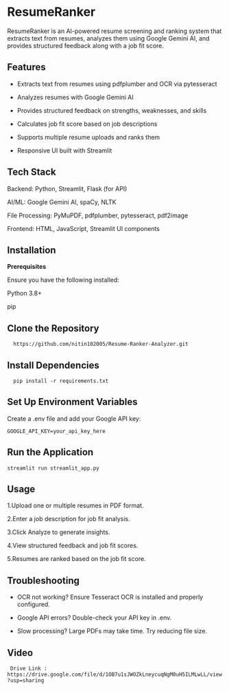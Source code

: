
# ResumeRanker

ResumeRanker is an AI-powered resume screening and ranking system that extracts text from resumes, analyzes them using Google Gemini AI, and provides structured feedback along with a job fit score.

## Features

 - Extracts text from resumes using pdfplumber and OCR via        pytesseract

 - Analyzes resumes with Google Gemini AI

 - Provides structured feedback on strengths, weaknesses, and skills

 - Calculates job fit score based on job descriptions

 - Supports multiple resume uploads and ranks them

 - Responsive UI built with Streamlit


## Tech Stack

Backend: Python, Streamlit, Flask (for API)

AI/ML: Google Gemini AI, spaCy, NLTK

File Processing: PyMuPDF, pdfplumber, pytesseract, pdf2image

Frontend: HTML, JavaScript, Streamlit UI components


## Installation

**Prerequisites**

Ensure you have the following installed:

Python 3.8+

pip


    
## Clone the Repository

```
  https://github.com/nitin102005/Resume-Ranker-Analyzer.git
```
## Install Dependencies

```
  pip install -r requirements.txt
```
## Set Up Environment Variables

Create a .env file and add your Google API key:
```
GOOGLE_API_KEY=your_api_key_here

```
## Run the Application
```
streamlit run streamlit_app.py
```
## Usage


1.Upload one or multiple resumes in PDF format.

2.Enter a job description for job fit analysis.

3.Click Analyze to generate insights.

4.View structured feedback and job fit scores.

5.Resumes are ranked based on the job fit score.


## Troubleshooting

 - OCR not working? Ensure Tesseract OCR is installed and properly configured.

 - Google API errors? Double-check your API key in .env.

 - Slow processing? Large PDFs may take time. Try reducing file size.

## Video
``` Drive Link : https://drive.google.com/file/d/1OB7u1sJWOZkLneycuqNgM0uH5ILMLwLL/view?usp=sharing```

